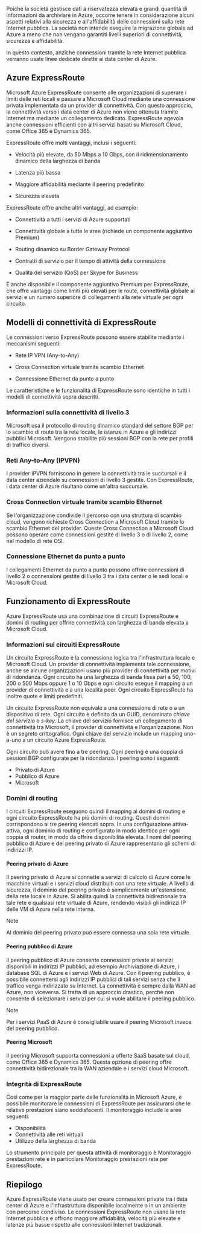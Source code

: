 Poiché la società gestisce dati a riservatezza elevata e grandi quantità di informazioni da archiviare in Azure, occorre tenere in considerazione alcuni aspetti relativi alla sicurezza e all'affidabilità delle connessioni sulla rete Internet pubblica. La società non intende eseguire la migrazione globale ad Azure a meno che non vengano garantiti livelli superiori di connettività, sicurezza e affidabilità.

In questo contesto, anziché connessioni tramite la rete Internet pubblica verranno usate linee dedicate dirette ai data center di Azure.

## <a name="azure-expressroute"></a>Azure ExpressRoute

Microsoft Azure ExpressRoute consente alle organizzazioni di superare i limiti delle reti locali e passare a Microsoft Cloud mediante una connessione privata implementata da un provider di connettività. Con questo approccio, la connettività verso i data center di Azure non viene ottenuta tramite Internet ma mediante un collegamento dedicato. ExpressRoute agevola anche connessioni efficienti con altri servizi basati su Microsoft Cloud, come Office 365 e Dynamics 365.

ExpressRoute offre molti vantaggi, inclusi i seguenti:

- Velocità più elevate, da 50 Mbps a 10 Gbps, con il ridimensionamento dinamico della larghezza di banda

- Latenza più bassa

- Maggiore affidabilità mediante il peering predefinito

- Sicurezza elevata

ExpressRoute offre anche altri vantaggi, ad esempio:

- Connettività a tutti i servizi di Azure supportati

- Connettività globale a tutte le aree (richiede un componente aggiuntivo Premium)

- Routing dinamico su Border Gateway Protocol

- Contratti di servizio per il tempo di attività della connessione

- Qualità del servizio (QoS) per Skype for Business

È anche disponibile il componente aggiuntivo Premium per ExpressRoute, che offre vantaggi come limiti più elevati per le route, connettività globale ai servizi e un numero superiore di collegamenti alla rete virtuale per ogni circuito.

## <a name="expressroute-connectivity-models"></a>Modelli di connettività di ExpressRoute

Le connessioni verso ExpressRoute possono essere stabilite mediante i meccanismi seguenti:

- Rete IP VPN (Any-to-Any)

- Cross Connection virtuale tramite scambio Ethernet

- Connessione Ethernet da punto a punto

 Le caratteristiche e le funzionalità di ExpressRoute sono identiche in tutti i modelli di connettività sopra descritti.

### <a name="what-is-layer-3-connectivity"></a>Informazioni sulla connettività di livello 3

Microsoft usa il protocollo di routing dinamico standard del settore BGP per lo scambio di route tra la rete locale, le istanze in Azure e gli indirizzi pubblici Microsoft. Vengono stabilite più sessioni BGP con la rete per profili di traffico diversi.

### <a name="any-to-any-ipvpn-networks"></a>Reti Any-to-Any (IPVPN)

I provider IPVPN forniscono in genere la connettività tra le succursali e il data center aziendale su connessioni di livello 3 gestite. Con ExpressRoute, i data center di Azure risultano come un'altra succursale.

### <a name="virtual-cross-connection-through-an-ethernet-exchange"></a>Cross Connection virtuale tramite scambio Ethernet

Se l'organizzazione condivide il percorso con una struttura di scambio cloud, vengono richieste Cross Connection a Microsoft Cloud tramite lo scambio Ethernet del provider. Queste Cross Connection a Microsoft Cloud possono operare come connessioni gestite di livello 3 o di livello 2, come nel modello di rete OSI.

### <a name="point-to-point-ethernet-connection"></a>Connessione Ethernet da punto a punto

I collegamenti Ethernet da punto a punto possono offrire connessioni di livello 2 o connessioni gestite di livello 3 tra i data center o le sedi locali e Microsoft Cloud.

## <a name="how-expressroute-works"></a>Funzionamento di ExpressRoute

Azure ExpressRoute usa una combinazione di circuiti ExpressRoute e domini di routing per offrire connettività con larghezza di banda elevata a Microsoft Cloud.

### <a name="what-are-expressroute-circuits"></a>Informazioni sui circuiti ExpressRoute

Un circuito ExpressRoute è la connessione logica tra l'infrastruttura locale e Microsoft Cloud. Un provider di connettività implementa tale connessione, anche se alcune organizzazioni usano più provider di connettività per motivi di ridondanza. Ogni circuito ha una larghezza di banda fissa pari a 50, 100, 200 o 500 Mbps oppure 1 o 10 Gbps e ogni circuito esegue il mapping a un provider di connettività e a una località peer. Ogni circuito ExpressRoute ha inoltre quote e limiti predefiniti.

Un circuito ExpressRoute non equivale a una connessione di rete o a un dispositivo di rete. Ogni circuito è definito da un GUID, denominato _chiave del servizio_ o _s-key_. La chiave del servizio fornisce un collegamento di connettività tra Microsoft, il provider di connettività e l'organizzazione. Non è un segreto crittografico. Ogni chiave del servizio include un mapping uno-a-uno a un circuito Azure ExpressRoute.

Ogni circuito può avere fino a tre peering. Ogni peering è una coppia di sessioni BGP configurate per la ridondanza. I peering sono i seguenti:

- Privato di Azure
- Pubblico di Azure
- Microsoft

### <a name="routing-domains"></a>Domini di routing

I circuiti ExpressRoute eseguono quindi il mapping ai domini di routing e ogni circuito ExpressRoute ha più domini di routing. Questi domini corrispondono ai tre peering elencati sopra. In una configurazione attiva-attiva, ogni dominio di routing è configurato in modo identico per ogni coppia di router, in modo da offrire disponibilità elevata. I nomi del peering pubblico di Azure e del peering privato di Azure rappresentano gli schemi di indirizzi IP.

#### <a name="azure-private-peering"></a>Peering privato di Azure

Il peering privato di Azure si connette a servizi di calcolo di Azure come le macchine virtuali e i servizi cloud distribuiti con una rete virtuale. A livello di sicurezza, il dominio del peering privato è semplicemente un'estensione della rete locale in Azure. Si abilita quindi la connettività bidirezionale tra tale rete e qualsiasi rete virtuale di Azure, rendendo visibili gli indirizzi IP delle VM di Azure nella rete interna.

> [!NOTE]
> Al dominio del peering privato può essere connessa una sola rete virtuale.

#### <a name="azure-public-peering"></a>Peering pubblico di Azure

Il peering pubblico di Azure consente connessioni private ai servizi disponibili in indirizzi IP pubblici, ad esempio Archiviazione di Azure, i database SQL di Azure e i servizi Web di Azure. Con il peering pubblico, è possibile connettersi agli indirizzi IP pubblici di tali servizi senza che il traffico venga indirizzato su Internet. La connettività è sempre dalla WAN ad Azure, non viceversa. Si tratta di un approccio drastico, perché non consente di selezionare i servizi per cui si vuole abilitare il peering pubblico.

> [!NOTE]
> Per i servizi PaaS di Azure è consigliabile usare il peering Microsoft invece del peering pubblico.

#### <a name="microsoft-peering"></a>Peering Microsoft

Il peering Microsoft supporta connessioni a offerte SaaS basate sul cloud, come Office 365 e Dynamics 365. Questa opzione di peering offre connettività bidirezionale tra la WAN aziendale e i servizi cloud Microsoft.

### <a name="expressroute-health"></a>Integrità di ExpressRoute

Così come per la maggior parte delle funzionalità in Microsoft Azure, è possibile monitorare le connessioni di ExpressRoute per assicurarsi che le relative prestazioni siano soddisfacenti. Il monitoraggio include le aree seguenti:

- Disponibilità
- Connettività alle reti virtuali
- Utilizzo della larghezza di banda

Lo strumento principale per questa attività di monitoraggio è Monitoraggio prestazioni rete e in particolare Monitoraggio prestazioni rete per ExpressRoute.

## <a name="summary"></a>Riepilogo

Azure ExpressRoute viene usato per creare connessioni private tra i data center di Azure e l'infrastruttura disponibile localmente o in un ambiente con percorso condiviso. Le connessioni ExpressRoute non usano la rete Internet pubblica e offrono maggiore affidabilità, velocità più elevate e latenze più basse rispetto alle connessioni Internet tradizionali.
